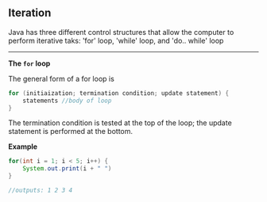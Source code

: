 ## Iteration
Java has three different control structures that allow the computer to perform iterative taks: 'for' loop, 'while' loop, and 'do.. while' loop

---
**The `for` loop**

The general form of a for loop is
```Java
for (initiaization; termination condition; update statement) {
	statements //body of loop
}
```
The termination condition is tested at the top of the loop; the update statement is performed at the bottom. 

**Example**
```java
for(int i = 1; i < 5; i++) {
	System.out.print(i + " ")
}

//outputs: 1 2 3 4
```